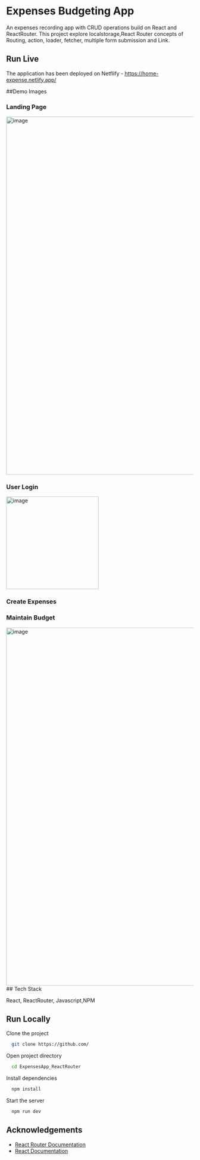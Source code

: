 
# Expenses Budgeting App

An expenses recording app with CRUD operations build on React and ReactRouter. 
This project explore localstorage,React Router concepts of Routing, action, loader, fetcher, multiple form submission and Link.

## Run Live 
The application has been deployed on Netflify - https://home-expense.netlify.app/


##Demo Images
### Landing Page
<img width="959" alt="image" src="https://github.com/Amkr9955/ExpensesApp_ReactRouter/assets/112249538/c2449d93-e297-4951-ad98-401a64fe6597">

### User Login 
<img width="248" alt="image" src="https://github.com/harshitakaushik-dev/HomeExpense/assets/112249538/3fe0670e-a809-4f2d-8ebf-7c274fb12316">

### Create Expenses

### Maintain Budget
<img width="959" alt="image" src="https://github.com/harshitakaushik-dev/HomeExpense/assets/112249538/a212f184-f5d4-4a26-ab8b-a1ded2b97b40">
## Tech Stack

 React, ReactRouter, Javascript,NPM




## Run Locally

Clone the project

```bash
  git clone https://github.com/
```
Open project directory

```bash
  cd ExpensesApp_ReactRouter
```
Install dependencies

```bash
  npm install
```

Start the server

```bash
  npm run dev
```


## Acknowledgements

 - [React Router Documentation](https://reactrouter.com/en/main)
 - [React Documentation](https://react.dev/)
 


